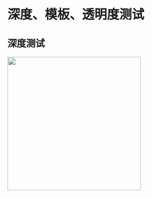 # 深度、模板、透明度测试

## 深度测试
<div>
  <image src="https://github.com/GitHub-bigT/openGL-study/blob/master/opengl-test/opengl-test/images/test.png" width=300px />
